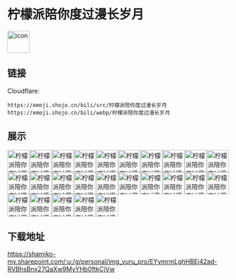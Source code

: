 # 柠檬派陪你度过漫长岁月
<img src="https://emoji.shojo.cn/bili/src/柠檬派陪你度过漫长岁月/icon.png" width="50" height="50" alt="icon">

## 链接
Cloudflare:
```
https://emoji.shojo.cn/bili/src/柠檬派陪你度过漫长岁月
https://emoji.shojo.cn/bili/webp/柠檬派陪你度过漫长岁月
```
## 展示
<img src="https://emoji.shojo.cn/bili/src/柠檬派陪你度过漫长岁月/柠檬派陪你度过漫长岁月-沙发.png" width="50" height="50" alt="柠檬派陪你度过漫长岁月-沙发"><img src="https://emoji.shojo.cn/bili/src/柠檬派陪你度过漫长岁月/柠檬派陪你度过漫长岁月-给你小心心.png" width="50" height="50" alt="柠檬派陪你度过漫长岁月-给你小心心"><img src="https://emoji.shojo.cn/bili/src/柠檬派陪你度过漫长岁月/柠檬派陪你度过漫长岁月-究极疑惑.png" width="50" height="50" alt="柠檬派陪你度过漫长岁月-究极疑惑"><img src="https://emoji.shojo.cn/bili/src/柠檬派陪你度过漫长岁月/柠檬派陪你度过漫长岁月-狗头.png" width="50" height="50" alt="柠檬派陪你度过漫长岁月-狗头"><img src="https://emoji.shojo.cn/bili/src/柠檬派陪你度过漫长岁月/柠檬派陪你度过漫长岁月-裂开.png" width="50" height="50" alt="柠檬派陪你度过漫长岁月-裂开"><img src="https://emoji.shojo.cn/bili/src/柠檬派陪你度过漫长岁月/柠檬派陪你度过漫长岁月-离谱.png" width="50" height="50" alt="柠檬派陪你度过漫长岁月-离谱"><img src="https://emoji.shojo.cn/bili/src/柠檬派陪你度过漫长岁月/柠檬派陪你度过漫长岁月-柠好短.png" width="50" height="50" alt="柠檬派陪你度过漫长岁月-柠好短"><img src="https://emoji.shojo.cn/bili/src/柠檬派陪你度过漫长岁月/柠檬派陪你度过漫长岁月-三连.png" width="50" height="50" alt="柠檬派陪你度过漫长岁月-三连"><img src="https://emoji.shojo.cn/bili/src/柠檬派陪你度过漫长岁月/柠檬派陪你度过漫长岁月-吃瓜.png" width="50" height="50" alt="柠檬派陪你度过漫长岁月-吃瓜"><img src="https://emoji.shojo.cn/bili/src/柠檬派陪你度过漫长岁月/柠檬派陪你度过漫长岁月-干杯.png" width="50" height="50" alt="柠檬派陪你度过漫长岁月-干杯"><img src="https://emoji.shojo.cn/bili/src/柠檬派陪你度过漫长岁月/柠檬派陪你度过漫长岁月-打call.png" width="50" height="50" alt="柠檬派陪你度过漫长岁月-打call"><img src="https://emoji.shojo.cn/bili/src/柠檬派陪你度过漫长岁月/柠檬派陪你度过漫长岁月-芜湖.png" width="50" height="50" alt="柠檬派陪你度过漫长岁月-芜湖"><img src="https://emoji.shojo.cn/bili/src/柠檬派陪你度过漫长岁月/柠檬派陪你度过漫长岁月-好耶.png" width="50" height="50" alt="柠檬派陪你度过漫长岁月-好耶"><img src="https://emoji.shojo.cn/bili/src/柠檬派陪你度过漫长岁月/柠檬派陪你度过漫长岁月-送你花花.png" width="50" height="50" alt="柠檬派陪你度过漫长岁月-送你花花"><img src="https://emoji.shojo.cn/bili/src/柠檬派陪你度过漫长岁月/柠檬派陪你度过漫长岁月-檬妹.png" width="50" height="50" alt="柠檬派陪你度过漫长岁月-檬妹"><img src="https://emoji.shojo.cn/bili/src/柠檬派陪你度过漫长岁月/柠檬派陪你度过漫长岁月-你不对劲.png" width="50" height="50" alt="柠檬派陪你度过漫长岁月-你不对劲"><img src="https://emoji.shojo.cn/bili/src/柠檬派陪你度过漫长岁月/柠檬派陪你度过漫长岁月-笑哭.png" width="50" height="50" alt="柠檬派陪你度过漫长岁月-笑哭"><img src="https://emoji.shojo.cn/bili/src/柠檬派陪你度过漫长岁月/柠檬派陪你度过漫长岁月-疑惑.png" width="50" height="50" alt="柠檬派陪你度过漫长岁月-疑惑"><img src="https://emoji.shojo.cn/bili/src/柠檬派陪你度过漫长岁月/柠檬派陪你度过漫长岁月-逆天.png" width="50" height="50" alt="柠檬派陪你度过漫长岁月-逆天"><img src="https://emoji.shojo.cn/bili/src/柠檬派陪你度过漫长岁月/柠檬派陪你度过漫长岁月-炸裂.png" width="50" height="50" alt="柠檬派陪你度过漫长岁月-炸裂"><img src="https://emoji.shojo.cn/bili/src/柠檬派陪你度过漫长岁月/柠檬派陪你度过漫长岁月-催更.png" width="50" height="50" alt="柠檬派陪你度过漫长岁月-催更"><img src="https://emoji.shojo.cn/bili/src/柠檬派陪你度过漫长岁月/柠檬派陪你度过漫长岁月-哈哈哈.png" width="50" height="50" alt="柠檬派陪你度过漫长岁月-哈哈哈"><img src="https://emoji.shojo.cn/bili/src/柠檬派陪你度过漫长岁月/柠檬派陪你度过漫长岁月-我晕.png" width="50" height="50" alt="柠檬派陪你度过漫长岁月-我晕"><img src="https://emoji.shojo.cn/bili/src/柠檬派陪你度过漫长岁月/柠檬派陪你度过漫长岁月-泪目.png" width="50" height="50" alt="柠檬派陪你度过漫长岁月-泪目"><img src="https://emoji.shojo.cn/bili/src/柠檬派陪你度过漫长岁月/柠檬派陪你度过漫长岁月-mc.png" width="50" height="50" alt="柠檬派陪你度过漫长岁月-mc">

## 下载地址

https://shamiko-my.sharepoint.com/:u:/g/personal/img_yuru_pro/EYymrmLghHBEj42ad-RVBhsBnx27QaXw9MyYHb0ftkCjVw